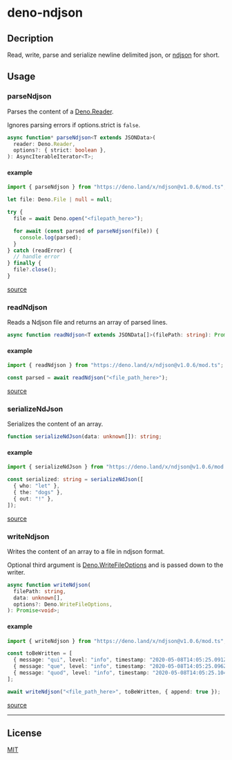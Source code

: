 # deno-ndjson

## Decription

Read, write, parse and serialize newline delimited json, or
[ndjson](http://ndjson.org/) for short.

## Usage

### parseNdjson

Parses the content of a
[Deno.Reader](https://doc.deno.land/https/github.com/denoland/deno/releases/latest/download/lib.deno.d.ts#Deno.Reader).

Ignores parsing errors if options.strict is `false`.

```typescript
async function* parseNdjson<T extends JSONData>(
  reader: Deno.Reader,
  options?: { strict: boolean },
): AsyncIterableIterator<T>;
```

#### example

```typescript
import { parseNdjson } from "https://deno.land/x/ndjson@v1.0.6/mod.ts";

let file: Deno.File | null = null;

try {
  file = await Deno.open("<filepath_here>");

  for await (const parsed of parseNdjson(file)) {
    console.log(parsed);
  }
} catch (readError) {
  // handle error
} finally {
  file?.close();
}
```

[source](./lib/parse.ts)

### readNdjson

Reads a Ndjson file and returns an array of parsed lines.

```typescript
async function readNdjson<T extends JSONData[]>(filePath: string): Promise<T>;
```

#### example

```typescript
import { readNdjson } from "https://deno.land/x/ndjson@v1.0.6/mod.ts";

const parsed = await readNdjson("<file_path_here>");
```

[source](./lib/read.ts)

### serializeNdJson

Serializes the content of an array.

```typescript
function serializeNdJson(data: unknown[]): string;
```

#### example

```typescript
import { serializeNdJson } from "https://deno.land/x/ndjson@v1.0.6/mod.ts";

const serialized: string = serializeNdJson([
  { who: "let" },
  { the: "dogs" },
  { out: "!" },
]);
```

[source](./lib/serialize.ts)

### writeNdjson

Writes the content of an array to a file in ndjson format.

Optional third argument is
[Deno.WriteFileOptions](https://doc.deno.land/https/github.com/denoland/deno/releases/latest/download/lib.deno.d.ts#Deno.WriteFileOptions)
and is passed down to the writer.

```typescript
async function writeNdjson(
  filePath: string,
  data: unknown[],
  options?: Deno.WriteFileOptions,
): Promise<void>;
```

#### example

```typescript
import { writeNdjson } from "https://deno.land/x/ndjson@v1.0.6/mod.ts";

const toBeWritten = [
  { message: "qui", level: "info", timestamp: "2020-05-08T14:05:25.091Z" },
  { message: "que", level: "info", timestamp: "2020-05-08T14:05:25.096Z" },
  { message: "quod", level: "info", timestamp: "2020-05-08T14:05:25.104Z" },
];

await writeNdjson("<file_path_here>", toBeWritten, { append: true });
```

[source](./lib/write.ts)

---

## License

[MIT](./LICENSE)
